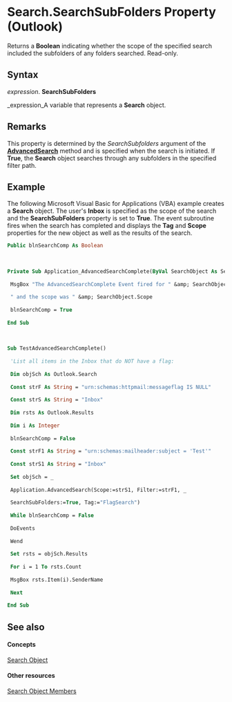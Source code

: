 
# Search.SearchSubFolders Property (Outlook)

Returns a  **Boolean** indicating whether the scope of the specified search included the subfolders of any folders searched. Read-only.


## Syntax

 _expression_. **SearchSubFolders**

 _expression_A variable that represents a  **Search** object.


## Remarks

This property is determined by the  _SearchSubfolders_ argument of the **[AdvancedSearch](7b433d8b-08b9-dff1-b854-287d76b47a90.md)** method and is specified when the search is initiated. If  **True**, the  **Search** object searches through any subfolders in the specified filter path.


## Example

The following Microsoft Visual Basic for Applications (VBA) example creates a  **Search** object. The user's **Inbox** is specified as the scope of the search and the **SearchSubFolders** property is set to **True**. The event subroutine fires when the search has completed and displays the  **Tag** and **Scope** properties for the new object as well as the results of the search.


```vb
Public blnSearchComp As Boolean 
 
 
 
Private Sub Application_AdvancedSearchComplete(ByVal SearchObject As Search) 
 
 MsgBox "The AdvancedSearchComplete Event fired for " &amp; SearchObject.Tag &amp; _ 
 
 " and the scope was " &amp; SearchObject.Scope 
 
 blnSearchComp = True 
 
End Sub 
 
 
 
Sub TestAdvancedSearchComplete() 
 
 'List all items in the Inbox that do NOT have a flag: 
 
 Dim objSch As Outlook.Search 
 
 Const strF As String = "urn:schemas:httpmail:messageflag IS NULL" 
 
 Const strS As String = "Inbox" 
 
 Dim rsts As Outlook.Results 
 
 Dim i As Integer 
 
 blnSearchComp = False 
 
 Const strF1 As String = "urn:schemas:mailheader:subject = 'Test'" 
 
 Const strS1 As String = "Inbox" 
 
 Set objSch = _ 
 
 Application.AdvancedSearch(Scope:=strS1, Filter:=strF1, _ 
 
 SearchSubFolders:=True, Tag:="FlagSearch") 
 
 While blnSearchComp = False 
 
 DoEvents 
 
 Wend 
 
 Set rsts = objSch.Results 
 
 For i = 1 To rsts.Count 
 
 MsgBox rsts.Item(i).SenderName 
 
 Next 
 
End Sub
```


## See also


#### Concepts


 [Search Object](226a5d49-3caf-90dd-725c-265404d1939f.md)
#### Other resources


 [Search Object Members](543773b8-9f38-8d3e-2279-8f2a581ccd18.md)
